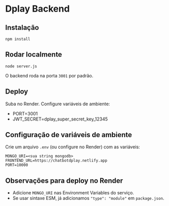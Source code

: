 # Dplay Backend

## Instalação

```
npm install
```

## Rodar localmente

```
node server.js
```

O backend roda na porta `3001` por padrão.

## Deploy

Suba no Render. Configure variáveis de ambiente:
- PORT=3001
- JWT_SECRET=dplay_super_secret_key_12345

## Configuração de variáveis de ambiente

Crie um arquivo `.env` (ou configure no Render) com as variáveis:

```
MONGO_URI=<sua string mongodb>
FRONTEND_URL=https://chatbotdplay.netlify.app
PORT=10000
```

## Observações para deploy no Render

- Adicione `MONGO_URI` nas Environment Variables do serviço.
- Se usar sintaxe ESM, já adicionamos `"type": "module"` em `package.json`.
